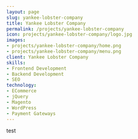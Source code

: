 ```yaml
---
layout: page
slug: yankee-lobster-company
title: Yankee Lobster Company
permalink: /projects/yankee-lobster-company
icon: projects/yankee-lobster-company/logo.jpg
images:
- projects/yankee-lobster-company/home.png
- projects/yankee-lobster-company/menu.png
client: Yankee Lobster Company
skills:
- Frontend Development
- Backend Development
- SEO
technology:
- ECommerce
- jQuery
- Magento
- WordPress
- Payment Gateways
---
```


test
